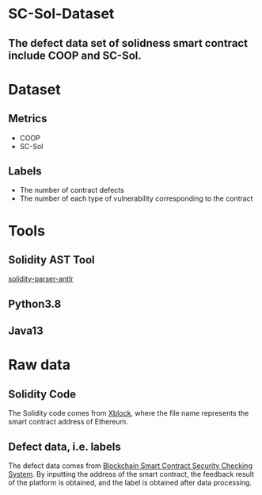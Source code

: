 # SC-Sol-Dataset
The defect data set of solidness smart contract include COOP and SC-Sol.
---
# Dataset
## Metrics
* COOP
* SC-Sol
## Labels
* The number of contract defects
* The number of each type of vulnerability corresponding to the contract
# Tools
## Solidity AST Tool
[solidity-parser-antlr](https://github.com/federicobond/solidity-parser-antlr)

## Python3.8
## Java13

# Raw data
## Solidity Code
The Solidity code comes from [Xblock](http://xblock.pro/ethereum/), where the file name represents the smart contract address of Ethereum.
## Defect data, i.e. labels
The defect data comes from [Blockchain Smart Contract Security Checking System](http://www.sjtubsrc.net/index.html). By inputting the address of the smart contract, the feedback result of the platform is obtained, and the label is obtained after data processing.
